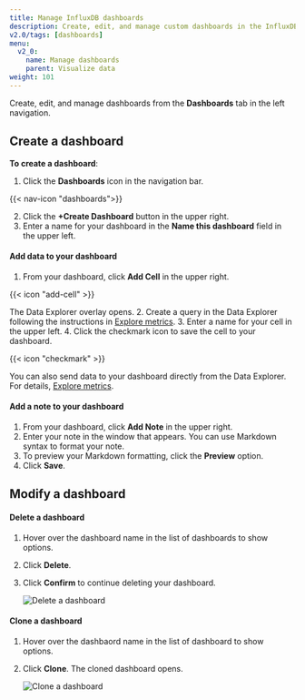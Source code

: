 ```yaml
---
title: Manage InfluxDB dashboards
description: Create, edit, and manage custom dashboards in the InfluxDB user interface (UI).
v2.0/tags: [dashboards]
menu:
  v2_0:
    name: Manage dashboards
    parent: Visualize data
weight: 101
---
```


Create, edit, and manage dashboards from the **Dashboards** tab in the left navigation.


## Create a dashboard

**To create a dashboard**:

1. Click the **Dashboards** icon in the navigation bar.

  {{< nav-icon "dashboards">}}

2. Click the **+Create Dashboard** button in the upper right.
3. Enter a name for your dashboard in the **Name this dashboard** field in the upper left.

#### Add data to your dashboard

1. From your dashboard, click **Add Cell** in the upper right.

  {{< icon "add-cell" >}}

The Data Explorer overlay opens.
2. Create a query in the Data Explorer following the instructions in [Explore metrics](/v2.0/visualize-data/explore-metrics).
3. Enter a name for your cell in the upper left.
4. Click the checkmark icon to save the cell to your dashboard.

  {{< icon "checkmark" >}}

You can also send data to your dashboard directly from the Data Explorer. For details, [Explore metrics](/v2.0/visualize-data/explore-metrics).

#### Add a note to your dashboard
1. From your dashboard, click **Add Note** in the upper right.
2. Enter your note in the window that appears. You can use Markdown syntax to format your note.
3. To preview your Markdown formatting, click the **Preview** option.
4. Click **Save**.


## Modify a dashboard

#### Delete a dashboard
1. Hover over the dashboard name in the list of dashboards to show options.
2. Click **Delete**.    
3. Click **Confirm** to continue deleting your dashboard.

    ![Delete a dashboard](/img/dashboard-delete.png)

#### Clone a dashboard
1. Hover over the dashbaord name in the list of dashboard to show options.
2. Click **Clone**. The cloned dashboard opens.

    ![Clone a dashboard](/img/dashboard-clone.png)

